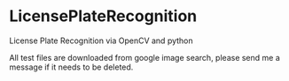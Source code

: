 # LicensePlateRecognition
License Plate Recognition via OpenCV and python

All test files are downloaded from google image search, please send me a message if it needs to be deleted.
